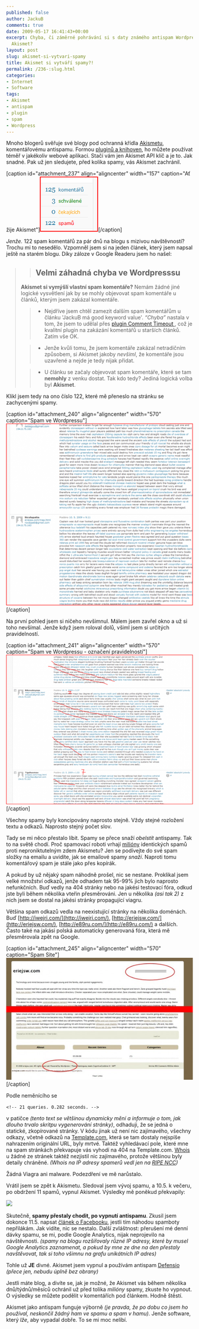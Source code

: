 ```yaml
---
published: false
author: JackuB
comments: true
date: 2009-05-17 16:41:43+00:00
excerpt: Chyba, či záměrné pohrávání si s daty známého antispam Wordpress pluginu
  Akismet?
layout: post
slug: akismet-si-vytvari-spamy
title: Akismet si vytváří spamy?!
permalink: /236-:slug.html
categories:
- Internet
- Software
tags:
- Akismet
- antispam
- plugin
- spam
- Wordpress
---
```


Mnoho blogerů svěřuje své blogy pod ochranná křídla [Akismetu](http://akismet.com/), komentářovému antispamu. Formou [pluginů a knihoven](http://akismet.com/development/), ho můžete používat téměř v jakékoliv webové aplikaci. Stačí vám jen Akismet API klíč a je to. Jak snadné. Pak už jen sledujete, před kolika spamy, vás Akismet zachránil.

[caption id="attachment_237" align="aligncenter" width="157" caption="Ať žije Akismet"]![Ať žije Akismet](/uploads/2009/05/122spamu.png)[/caption]

_Jenže._ 122 spam komentářů za pár dnů na blogu s mizivou návštěvností? Trochu mi to nesedělo.
Vzpomněl jsem si na jeden článek, který jsem napsal ještě na starém blogu. Díky záloze v Google Readeru jsem ho našel:


<blockquote>

>
> ## Velmi záhadná chyba ve Wordpresssu
>
>
**Akismet si vymýšlí vlastní spam komentáře?** Nemám žádné jiné logické vysvětlení jak by se mohly objevovat spam komentáře u článků, kterým jsem zakázal komentáře.

>
>

>   * Nejdříve jsem chtěl zamezit dalším spam komentářům u článku 'JackuB má good keyword value'. _“Chyba”_ nastala v tom, že jsem to udělal přes [plugin Comment Timeout ](http://wordpress.org/extend/plugins/comment-timeout/), což je kvalitní plugin na zakázání komentářů u starších článků. Zatím vše OK.
>

>   * Jenže kvůli tomu, že jsem komentáře zakázal netradičním způsobem, si Akismet jakoby _nevšiml_, že komentáře jsou uzavřené a nejde je tedy nijak přidat.
>

>   * U článku se začaly objevovat spam komentáře, které se tam **nemohly** z venku dostat. Tak kdo tedy? Jediná logická volba byl **Akismet**.
>

</blockquote>


Klikl jsem tedy na ono číslo 122, které mě přeneslo na stránku se zachycenými spamy.

[caption id="attachment_240" align="aligncenter" width="570" caption="Spam ve Wordpressu"]![Spam ve Wordpressu](/uploads/2009/05/spam-570x553.png)[/caption]

Na první pohled jsem si ničeho nevšimnul. Málem jsem zavřel okno a už si toho nevšímal. Jenže když jsem roloval dolů, všiml jsem si určitých pravidelností.

[caption id="attachment_241" align="aligncenter" width="570" caption="Spam ve Wordpressu - označení pravidelností"]![Spam ve Wordpressu - označení pravidelností](/uploads/2009/05/spamy-570x455.png)[/caption]

Všechny spamy byly koncipovány naprosto stejně. Vždy stejné rozložení textu a odkazů. Naprosto stejný počet slov.

Tady se mi něco přestalo líbit. Spamy se přece snaží _obelstít_ antispamy. Tak to na světě chodí. Proč spamovací roboti vrhají [milióny](http://akismet.com/stats/) identických spamů proti neproniktutelným zdem Akismetu?
Jen se podívejte do své spam složky na emailu a uvidíte, jak se emailové spamy _snaží_. Naproti tomu komentářový spam je stále jako přes kopírák.

A pokud by už nějaký spam náhodně prošel, nic se nestane. Proklikal jsem velké množství odkazů, jenže odhadem tak 95-99% jich bylo naprosto nefunkčních. Buď vedly na 404 stránky nebo na jakési testovací fóra, odkud jste byli během několika vteřin přesměrováni. Jen u několika _(asi tak 2)_ z nich jsem se dostal na jakési stránky propagující viagru.

Většina spam odkazů vedla na neexistující stránky na několika doménách. Buď [http://iwejri.com/](http://iwejri.com/), [http://eriejsw.com/](http://eriejsw.com/), [http://e89ru.com/](http://e89ru.com/) a dalších. Často také na jakási polská automaticky generovaná fóra, která mě přesměrovala zpět na Google.

[caption id="attachment_245" align="aligncenter" width="570" caption="Spam Site"]![Spam Site](/uploads/2009/05/spam-site-570x371.jpg)[/caption]

Podle neměnícího se


    <!-- 21 queries. 0.282 seconds. -->


v patičce _(tento text se většinou dynamicky mění a informuje o tom, jak dlouho trvalo skritpu vygenerování stránky)_, odhaduji, že se jedná o statické, zkopírované stránky. V kódu jinak už není nic zajímavého, všechny odkazy, včetně odkazů na [Template.com](http://template.com/), která se tam dostaly nejspíše nahrazením originální URL, byly mrtvé. Taktéž vyhledávací pole, které mne na spam stránkách překvapuje vás vyhodí na 404 na Template.com. [Whois](http://who.is/) u žádné ze stránek taktéž nezjistil nic zajímavého, protože většinou byly detaily chráněné. _(Whois na IP adresy spamerů vedl jen na [RIPE NCC](http://www.ripe.net/))_

Žádná Viagra ani malware.
Podezdření ve mě narůstalo.

Vrátil jsem se zpět k Akismetu.
Sledoval jsem vývoj spamu, a 10.5. k večeru, po obdržení 11 spamů, vypnul Akismet. Výsledky mě poněkud překvapily:


![](http://chartgizmo.com/GenerateChart?id=6225)



Skutečně, **spamy přestaly chodit, po vypnutí antispamu**.
Zkusil jsem dokonce 11.5. napsat [článek o Facebooku](http://jedenbod.cz/252-kolika-zpusoby-jde-zrusit-ucet-na-facebooku.html), jestli tím náhodou spamboty nepřilákám. Jak vidíte, nic se nestalo. Další zvláštnost: přerušení mé denní dávky spamu, se mi, podle Google Analytics, nijak neprojevilo na návštěvnosti. _(spamy na blogu rozšiřovaly různé IP adresy, které by musel Google Analytics zaznamenat, a pokud by mne ze dne na den přestaly navštěvovat, tak si toho všimnu na grafu unikátních IP adres)_

Tohle už **JE** divné. Akismet jsem vypnul a používám antispam [Defensio](http://wordpress.org/extend/plugins/defensio-anti-spam/) _(přece jen, nebudu úplně bez obrany)_

Jestli máte blog, a divíte se, jak je možné, že Akismet vás během několika dnů/týdnů/měsíců ochránil už před tolika _milióny_ spamy, zkuste ho vypnout. O výsledky se můžete podělit v komentářích pod článkem.
Hodně štěstí.

Akismet jako antispam funguje výborně _(je pravda, že po dobu co jsem ho používal, neskončil žádný ham ve spamu a spam v hamu)_. Jenže software, který _lže_, aby vypadal dobře. To se mi moc nelíbí.


